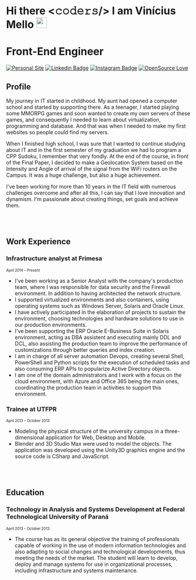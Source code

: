 # Hi there <𝚌𝚘𝚍𝚎𝚛𝚜/> I am Vinícius Mello <img src="https://github.com/TheDudeThatCode/TheDudeThatCode/blob/master/Assets/Hi.gif" width="29px">
# Front-End Engineer

[![Personal Site](https://img.shields.io/badge/Codar-Space-blueviolet?style=flat-square&logo=next.js)](https://codar.space/)
[![Linkedin Badge](https://img.shields.io/badge/LinkedIn-viniciusbmello-blue?style=flat-square&logo=linkedin)](https://www.linkedin.com/in/viniciusbmello/)
[![Instagram Badge](https://img.shields.io/badge/Instagram-vbmello-red?style=flat-square&logo=instagram)](https://www.instagram.com/vbmello/)
[![OpenSource Love](https://img.shields.io/badge/OpenSource-%E2%99%A5-brightgreen?style=flat-square&logo=open-source-initiative)](https://github.com/viniciusbmello)

## Profile

My journey in IT started in childhood. My aunt had opened a computer school and started by supporting there. As a teenager, I started playing some MMORPG games and soon wanted to create my own servers of these games, and consequently I needed to learn about virtualization, programming and database. And that was when I needed to make my first websites so people could find my servers.

When I finished high school, I was sure that I wanted to continue studying about IT and in the first semester of my graduation we had to program a CPP Sudoku, I remember that very fondly. At the end of the course, in front of the Final Paper, I decided to make a Geolocation System based on the Intensity and Angle of arrival of the signal from the WiFi routers on the Campus. It was a huge challenge, but also a huge achievement. 

I've been working for more than 10 years in the IT field with numerous challenges overcome and after all this, I can say that I love innovation and dynamism. I'm passionate about creating things, set goals and achieve them.

<br /><br />

## Work Experience

### Infrastructure analyst at Frimesa
<sub><sup>April 2014 – Present</sup></sub>

* I've been working as a Senior Analyst with the company's production team, where I was responsible for data security and the Firewall environment. In addition to having architected the network structure.
* I supported virtualized environments and also containers, using operating systems such as Windows Server, Solaris and Oracle Linux.
* I have actively participated in the elaboration of projects to sustain the environment, choosing technologies and hardware solutions to use in our production environments.
* I've been supporting the ERP Oracle E-Business Suite in Solaris environment, acting as DBA assistent and executing mainly DDL and DCL, also assisting the production team to improve the performance of customizations through better queries and index creation.
* I am in charge of all server automation Devops, creating several Shell, PowerShell and Python scripts for the execution of scheduled tasks and also consuming ERP APIs to popularize Active Directory objects.
* I am one of the domain administrators and I work with a focus on the cloud environment, with Azure and Office 365 being the main ones, coordinating the production team in activities to support this environment.

### Trainee at UTFPR
<sub><sup>April 2013 – October 2013</sup></sub>

* Modeling the physical structure of the university campus in a three-dimensional application for Web, Desktop and Mobile.
* Blender and 3D Studio Max were used to model the objects. The application was developed using the Unity3D graphics engine and the source code is CSharp and JavaScript.

<br /><br />

## Education

### Technology in Analysis and Systems Development at Federal Technological University of Paraná
<sub><sup>April 2013 – October 2013</sup></sub>

* The course has as its general objective the training of professionals capable of working in the use of modern information technologies and also adapting to social changes and technological developments, thus meeting the needs of the market. The student will learn to develop, deploy and manage systems for use in organizational processes, including infrastructure and systems maintenance.

<!--
**viniciusbmello/viniciusbmello** is a ✨ _special_ ✨ repository because its `README.md` (this file) appears on your GitHub profile.

Here are some ideas to get you started:

- 🔭 I’m currently working on ...
- 🌱 I’m currently learning ...
- 👯 I’m looking to collaborate on ...
- 🤔 I’m looking for help with ...
- 💬 Ask me about ...
- 📫 How to reach me: ...
- 😄 Pronouns: ...
- ⚡ Fun fact: ...
-->
